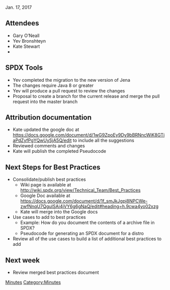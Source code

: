 Jan. 17, 2017

## Attendees

  - Gary O’Neall
  - Yev Bronshteyn
  - Kate Stewart
  - 
## SPDX Tools

  - Yev completed the migration to the new version of Jena
  - The changes require Java 8 or greater
  - Yev will produce a pull request to review the changes
  - Proposal to create a branch for the current release and merge the
    pull request into the master branch

## Attribution documentation

  - Kate updated the google doc at
    <https://docs.google.com/document/d/1wG9ZpoEy9Dy9bBRNncWiK8GTiaPdZyfPgYQwUySjA5Q/edit>
    to include all the suggestions
  - Reviewed comments and changes
  - Kate will publish the completed Pseudocode

## Next Steps for Best Practices

  - Consolidate/publish best practices
      - Wiki page is available at
        <http://wiki.spdx.org/view/Technical_Team/Best_Practices>
      - Google Doc available at
        <https://docs.google.com/document/d/1f_smJkJgpj8NPCWe-zwfNnqU7QguISAi4jVY6g6gNaQ/edit#heading=h.9cwa4yo02xzg>
      - Kate will merge into the Google docs
  - Use cases to add to best practices
      - Example: How do you document the contents of a archive file in
        SPDX?
      - Pseudocode for generating an SPDX document for a distro
  - Review all of the use cases to build a list of additional best
    practices to add

## Next week

  - Review merged best practices document

[Minutes](Category:Technical "wikilink")
[Category:Minutes](Category:Minutes "wikilink")
